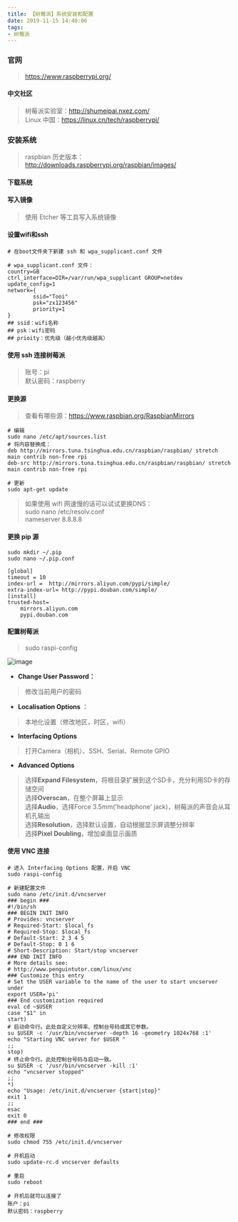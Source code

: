 ```yaml
---
title: 【树莓派】系统安装和配置  
date: 2019-11-15 14:40:06  
tags:  
- 树莓派 
---
```


### 官网
> https://www.raspberrypi.org/

#### 中文社区
> 树莓派实验室：http://shumeipai.nxez.com/  
Linux 中国：https://linux.cn/tech/raspberrypi/

### 安装系统
> raspbian 历史版本：http://downloads.raspberrypi.org/raspbian/images/    

#### 下载系统

#### 写入镜像
> 使用 Etcher 等工具写入系统镜像

#### 设置wifi和ssh

```
# 在boot文件夹下新建 ssh 和 wpa_supplicant.conf 文件  

# wpa_supplicant.conf 文件：
country=GB
ctrl_interface=DIR=/var/run/wpa_supplicant GROUP=netdev
update_config=1
network={
        ssid="Tooi"
        psk="zx123456"
        priority=1
}
## ssid：wifi名称
## psk：wifi密码
## prioity：优先级（越小优先级越高）
```

#### 使用 ssh 连接树莓派
> 账号：pi   
默认密码：raspberry

#### 更换源
> 查看有哪些源：https://www.raspbian.org/RaspbianMirrors


```
# 编辑
sudo nano /etc/apt/sources.list
# 将内容替换成：
deb http://mirrors.tuna.tsinghua.edu.cn/raspbian/raspbian/ stretch main contrib non-free rpi
deb-src http://mirrors.tuna.tsinghua.edu.cn/raspbian/raspbian/ stretch main contrib non-free rpi

# 更新
sudo apt-get update
```
> 如果使用 wifi 网速慢的话可以试试更换DNS：  
sudo nano /etc/resolv.conf   
nameserver 8.8.8.8  

#### 更换 pip 源  

```
sudo mkdir ~/.pip
sudo nano ~/.pip.conf

[global]
timeout = 10
index-url =  http://mirrors.aliyun.com/pypi/simple/
extra-index-url= http://pypi.douban.com/simple/
[install]
trusted-host=
    mirrors.aliyun.com
    pypi.douban.com
```

#### 配置树莓派
> sudo raspi-config  

![image](https://note.youdao.com/yws/api/personal/file/995813D581F44829A17F483742A7652A?method=download&shareKey=be956a1a46d86d3860497cb11f5c16d0)

- **Change User Password：**  
> 修改当前用户的密码

- **Localisation Options** ：
> 本地化设置（修改地区，时区，wifi）  
- **Interfacing Options**
> 打开Camera（相机）、SSH、Serial、Remote GPIO
- **Advanced Options**
> 选择**Expand Filesystem**，将根目录扩展到这个SD卡，充分利用SD卡的存储空间  
选择**Overscan**，在整个屏幕上显示    
选择**Audio**，选择Force 3.5mm('headphone' jack)，树莓派的声音会从耳机孔输出  
选择**Resolution**，选择默认设置，自动根据显示屏调整分辨率  
选择**Pixel Doubling**，增加桌面显示画质  

#### 使用 VNC 连接  

```
# 进入 Interfacing Options 配置，开启 VNC
sudo raspi-config  

# 新建配置文件
sudo nano /etc/init.d/vncserver
### begin ###
#!/bin/sh
### BEGIN INIT INFO
# Provides: vncserver
# Required-Start: $local_fs
# Required-Stop: $local_fs
# Default-Start: 2 3 4 5
# Default-Stop: 0 1 6
# Short-Description: Start/stop vncserver
### END INIT INFO
# More details see:
# http://www.penguintutor.com/linux/vnc
### Customize this entry
# Set the USER variable to the name of the user to start vncserver under
export USER='pi'
### End customization required
eval cd ~$USER
case "$1" in
start)
# 启动命令行。此处自定义分辨率、控制台号码或其它参数。
su $USER -c '/usr/bin/vncserver -depth 16 -geometry 1024x768 :1'
echo "Starting VNC server for $USER "
;;
stop)
# 终止命令行。此处控制台号码与启动一致。
su $USER -c '/usr/bin/vncserver -kill :1'
echo "vncserver stopped"
;;
*)
echo "Usage: /etc/init.d/vncserver {start|stop}"
exit 1
;;
esac
exit 0
### end ###

# 修改权限
sudo chmod 755 /etc/init.d/vncserver  

# 开机启动  
sudo update-rc.d vncserver defaults

# 重启 
sudo reboot

# 开机后就可以连接了
账户：pi
默认密码：raspberry
```

